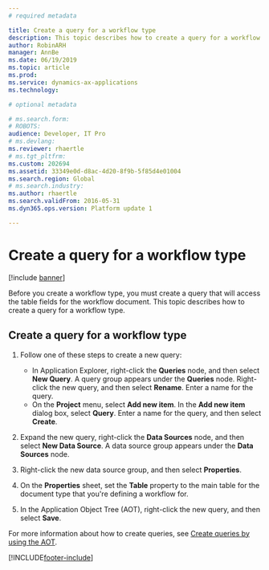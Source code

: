 ```yaml
---
# required metadata

title: Create a query for a workflow type
description: This topic describes how to create a query for a workflow type.
author: RobinARH
manager: AnnBe
ms.date: 06/19/2019
ms.topic: article
ms.prod: 
ms.service: dynamics-ax-applications
ms.technology: 

# optional metadata

# ms.search.form: 
# ROBOTS: 
audience: Developer, IT Pro
# ms.devlang: 
ms.reviewer: rhaertle
# ms.tgt_pltfrm: 
ms.custom: 202694
ms.assetid: 33349e0d-d8ac-4d20-8f9b-5f85d4e01004
ms.search.region: Global
# ms.search.industry: 
ms.author: rhaertle
ms.search.validFrom: 2016-05-31
ms.dyn365.ops.version: Platform update 1

---
```


# Create a query for a workflow type 

[!include [banner](../includes/banner.md)]

Before you create a workflow type, you must create a query that will access the table fields for the workflow document. This topic describes how to create a query for a workflow type.

## Create a query for a workflow type

1. Follow one of these steps to create a new query:

    + In Application Explorer, right-click the **Queries** node, and then select **New Query**. A query group appears under the **Queries** node. Right-click the new query, and then select **Rename**. Enter a name for the query.
    + On the **Project** menu, select **Add new item**. In the **Add new item** dialog box, select **Query**. Enter a name for the query, and then select **Create**.

2. Expand the new query, right-click the **Data Sources** node, and then select **New Data Source**. A data source group appears under the **Data Sources** node.
3. Right-click the new data source group, and then select **Properties**.
4. On the **Properties** sheet, set the **Table** property to the main table for the document type that you're defining a workflow for.
5. In the Application Object Tree (AOT), right-click the new query, and then select **Save**.

For more information about how to create queries, see [Create queries by using the AOT](https://docs.microsoft.com/dynamicsax-2012/developer/how-to-create-queries-by-using-the-aot).


[!INCLUDE[footer-include](../../../includes/footer-banner.md)]